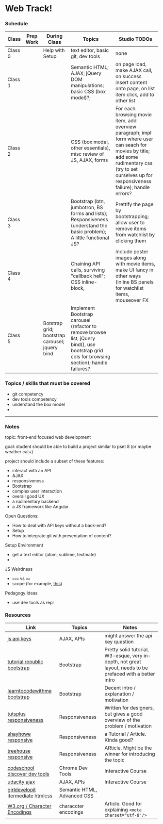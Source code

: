 # Web Track! 


### Schedule

Class | Prep Work | During Class | Topics | Studio TODOs
|------|-----------|--------------|-------|-------------|
Class 0 |  | Help with Setup | text editor, basic git, dev tools | none 
Class 1 | | | Semantic HTML; AJAX; jQuery DOM manipulations; basic CSS (box model)?; | on page load, make AJAX call, on success insert content onto page, on list item click, add to other list
Class 2 | | | CSS (box model, other essentials), misc review of JS, AJAX, forms | For each browsing movie item, add overview paragraph; impl form where user can seach for movies by title; add some rudimentary css (try to set ourselves up for responsiveness failure); handle errors?
Class 3 | | | Bootstrap (btn, jumbotron, BS forms and lists); Responsiveness (understand the basic problem); A little functional JS? | Prettify the page by bootstrapping; allow user to remove items from watchlist by clicking them
Class 4 | | | Chaining API calls, surviving "callback hell"; CSS inline-block,  | Include poster images along with movie items, make UI fancy in other ways (inline BS panels for watchlist items, mouseover FX
Class 5 | | Botstrap grid; bootstrap carousel; jquery bind | Implement Bootstrap carousel (refactor to remove browse list; jQuery bind(), use bootstrap grid cols for browsing section); handle failures?




### Topics / skills that must be covered

* git competency
* dev tools competency
* understand the box model
* 

*** 

### Notes 

topic: front-end focused web development

goal: student should be able to build a project similar to pset 8 (or maybe weather cat+)

project should include a subset of these features:
* interact with an API
* AJAX
* responsiveness
* Bootstrap
* complex user interaction
* overall good UX 
* a rudimentary backend
* a JS framework like Angular


Open Questions:
* How to deal with API keys without a back-end?
* Setup
* How to integrate git with presentation of content?

Setup Environment
* get a text editor (atom, sublime, textmate)
* 

JS Weirdness
* `===` vs `==`
* scope (for example, [this](https://classroom.udacity.com/courses/ud989/lessons/3417188540/concepts/34803486710923))

Pedagogy Ideas
* use dev tools as repl


### Resources

|Link | Topics | Notes|
|----|--------|------|
[js api keys](http://billpatrianakos.me/blog/2016/02/15/securing-api-keys-in-a-javascript-single-page-app/) | AJAX, APIs | might answer the api key question
[tutorial republic bootstrap](http://www.tutorialrepublic.com/twitter-bootstrap-tutorial/) | Bootstrap | Pretty solid tutorial, W3-esque, very in-depth, not great layout, needs to be prefaced with a better intro
[learntocodewithme bootstrap](http://learntocodewith.me/getting-started/topics/bootstrap/) | Bootstrap | Decent intro / explanation / motivation
[tutsplus responsiveness](http://webdesign.tutsplus.com/articles/designing-for-a-responsive-web--webdesign-3850) | Responsiveness | Written for designers, but gives a good overview of the problem / motivation
[shayhowe responsive](http://learn.shayhowe.com/advanced-html-css/responsive-web-design/) | Responsiveness | a Tutorial / Article. Kinda good? 
[treehouse responsive](http://blog.teamtreehouse.com/modern-field-guide-responsive-web-design) | Responsiveness | ARticle. Might be the winner for introducing the topic
[codeschool discover dev tools](http://discover-devtools.codeschool.com/levels/1?locale=en) | Chrome Dev Tools | Interactive Course | Seems great
[udacity ajax](https://classroom.udacity.com/courses/ud110/lessons/3310298553/concepts/31806585980923) | AJAX, APIs | Interactive Course | Seems legit, has a project
[girldevelopit itermediate htmlcss](http://girldevelopit.github.io/gdi-featured-intermediate-html-css/#/95) | Semantic HTML, Advanced CSS | 
[W3.org / Character Encodings](http://www.w3.org/International/questions/qa-what-is-encoding) | characcter encodings | Article. Good for explaining `<meta charset="utf-8"/>`
